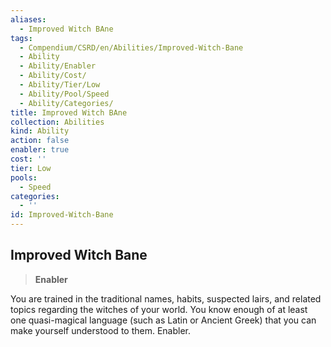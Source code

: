 ```yaml
---
aliases:
  - Improved Witch BAne
tags:
  - Compendium/CSRD/en/Abilities/Improved-Witch-Bane
  - Ability
  - Ability/Enabler
  - Ability/Cost/
  - Ability/Tier/Low
  - Ability/Pool/Speed
  - Ability/Categories/
title: Improved Witch BAne
collection: Abilities
kind: Ability
action: false
enabler: true
cost: ''
tier: Low
pools:
  - Speed
categories:
  - ''
id: Improved-Witch-Bane
---
```

## Improved Witch Bane                                                    
  
>**Enabler**  
  
  
  
You are trained in the traditional names, habits, suspected lairs, and related topics regarding the witches of your world. You know enough of at least one quasi-magical language (such as Latin or Ancient Greek) that you can make yourself understood to them. Enabler.
  
